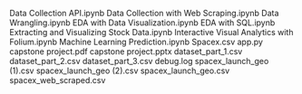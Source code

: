 Data Collection API.ipynb
Data Collection with Web Scraping.ipynb
Data Wrangling.ipynb
EDA with Data Visualization.ipynb
EDA with SQL.ipynb
Extracting and Visualizing Stock Data.ipynb
Interactive Visual Analytics with Folium.ipynb
Machine Learning Prediction.ipynb
Spacex.csv
app.py
capstone project.pdf
capstone project.pptx
dataset_part_1.csv
dataset_part_2.csv
dataset_part_3.csv
debug.log
spacex_launch_geo (1).csv
spacex_launch_geo (2).csv
spacex_launch_geo.csv
spacex_web_scraped.csv
